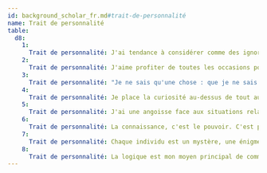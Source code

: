 ```yaml
---
id: background_scholar_fr.md#trait-de-personnalité
name: Trait de personnalité
table:
  d8:
    1:
      Trait de personnalité: J'ai tendance à considérer comme des ignorants ceux qui ne démontrent pas une intelligence et un savoir au moins équivalents au mien.
    2:
      Trait de personnalité: J'aime profiter de toutes les occasions pour faire étalage de mon érudition, surtout dans des domaines hors de ma spécialité.
    3:
      Trait de personnalité: "Je ne sais qu'une chose : que je ne sais rien."
    4:
      Trait de personnalité: Je place la curiosité au-dessus de tout autre trait de caractère.
    5:
      Trait de personnalité: J'ai une angoisse face aux situations relationnelles, et je finis toujours par m'y ridiculiser.
    6:
      Trait de personnalité: La connaissance, c'est le pouvoir. C'est pourquoi je ne partage que rarement ce que je sais.
    7:
      Trait de personnalité: Chaque individu est un mystère, une énigme à résoudre, et j'aime particulièrement les énigmes.
    8:
      Trait de personnalité: La logique est mon moyen principal de communication et le filtre à travers lequel je cherche à comprendre le monde qui m'entoure.
---
```


